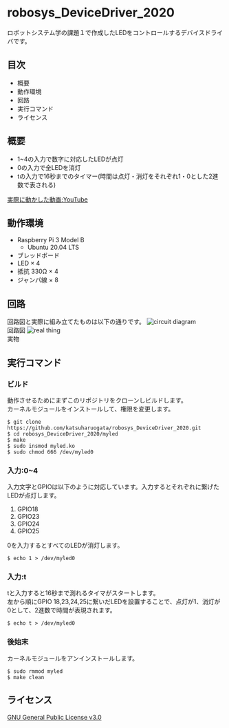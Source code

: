 # robosys_DeviceDriver_2020
ロボットシステム学の課題１で作成したLEDをコントロールするデバイスドライバです。
## 目次
- 概要
- 動作環境
- 回路
- 実行コマンド
- ライセンス

## 概要
- 1~4の入力で数字に対応したLEDが点灯
- 0の入力で全LEDを消灯
- tの入力で16秒までのタイマー(時間は点灯・消灯をそれぞれ1・0とした2進数で表される)

[実際に動かした動画:YouTube](https://www.youtube.com/watch?v=cMpp3_HkJ5c)

## 動作環境
- Raspberry Pi 3 Model B
  - Ubuntu 20.04 LTS
- ブレッドボード
- LED × 4
- 抵抗 330Ω × 4
- ジャンパ線 × 8

## 回路
回路図と実際に組み立てたものは以下の通りです。
![circuit diagram](https://github.com/katsuharuogata/hoge/blob/main/kairo.png)  
回路図
![real thing](https://github.com/katsuharuogata/hoge/blob/main/jitubutu.jpg)  
実物

## 実行コマンド
### ビルド
動作させるためにまずこのリポジトリをクローンしビルドします。  
カーネルモジュールをインストールして、権限を変更します。
```
$ git clone https://github.com/katsuharuogata/robosys_DeviceDriver_2020.git
$ cd robosys_DeviceDriver_2020/myled
$ make
$ sudo insmod myled.ko
$ sudo chmod 666 /dev/myled0
```
### 入力:0~4
入力文字とGPIOは以下のように対応しています。入力するとそれぞれに繋げたLEDが点灯します。
1. GPIO18
2. GPIO23
3. GPIO24
4. GPIO25

0を入力するとすべてのLEDが消灯します。
```
$ echo 1 > /dev/myled0
```
### 入力:t
tと入力すると16秒まで測れるタイマがスタートします。  
左から順にGPIO 18,23,24,25に繋いだLEDを設置することで、点灯が1、消灯が0として、2進数で時間が表現されます。
```
$ echo t > /dev/myled0
```
### 後始末
カーネルモジュールをアンインストールします。
```
$ sudo rmmod myled
$ make clean
```

## ライセンス
[GNU General Public License v3.0](https://github.com/katsuharuogata/robosys_DevieDriver_2020/blob/main/LICENSE)
